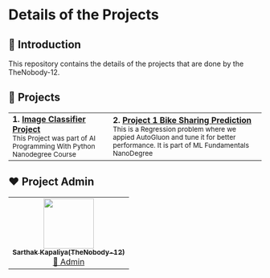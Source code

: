 # Details of the Projects 

## 📌 Introduction

This repository contains the details of the projects that are done by the TheNobody-12. 

## 📌 Projects

<table>
	<tr>
		<td>
			<b>1. <a href="https://github.com/TheNobody-12/Udacity-Nanodegree-Projects/tree/master/Image%20Classifier%20Project">Image Classifier Project</a></b>
			<br /> <sub>This Project was part of AI Programming With Python Nanodegree Course</sub>
		</td>
		<td>
			<b>2. <a href="
			www.google.com">Project 1 Bike Sharing Prediction </a></b>
			<br /> <sub>This is a Regression problem where we appied AutoGluon and tune it for better performance. It is part of ML Fundamentals NanoDegree</sub>
		</td>
	</tr>
</table>





## ❤️ Project Admin

<table>
	<tr>
		<td align="center">
			<a href="https://github.com/TheNobody-12">
				<img src="https://user-images.githubusercontent.com/75840118/210078270-64c36621-56e4-4cd8-beb6-bcfcb949fe3d.jpg" width="100px" alt="" />
				<br /> <sub><b>Sarthak Kapaliya(TheNobody-12)</b></sub>
			</a>
			<br /> <a href="https://github.com/TheNobody-12"> 
		👑 Admin
	    </a>
		</td>
	</tr>
</table>


